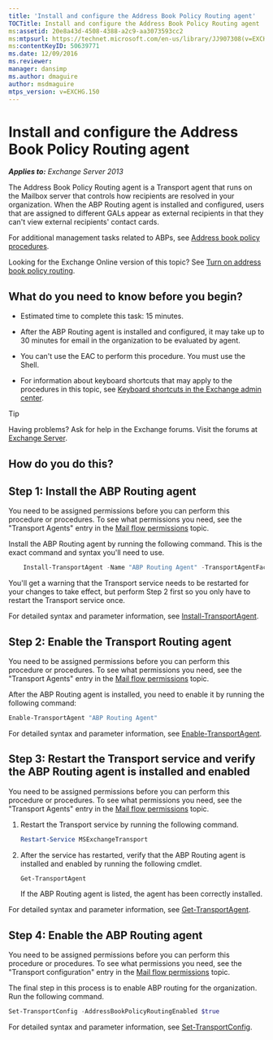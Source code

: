```yaml
---
title: 'Install and configure the Address Book Policy Routing agent'
TOCTitle: Install and configure the Address Book Policy Routing agent
ms:assetid: 20e8a43d-4508-4388-a2c9-aa3073593cc2
ms:mtpsurl: https://technet.microsoft.com/en-us/library/JJ907308(v=EXCHG.150)
ms:contentKeyID: 50639771
ms.date: 12/09/2016
ms.reviewer: 
manager: dansimp
ms.author: dmaguire
author: msdmaguire
mtps_version: v=EXCHG.150
---
```


# Install and configure the Address Book Policy Routing agent

_**Applies to:** Exchange Server 2013_

The Address Book Policy Routing agent is a Transport agent that runs on the Mailbox server that controls how recipients are resolved in your organization. When the ABP Routing agent is installed and configured, users that are assigned to different GALs appear as external recipients in that they can't view external recipients' contact cards.

For additional management tasks related to ABPs, see [Address book policy procedures](address-book-policy-procedures-exchange-2013-help.md).

Looking for the Exchange Online version of this topic? See [Turn on address book policy routing](https://technet.microsoft.com/en-us/library/jj891095\(v=exchg.150\)).

## What do you need to know before you begin?

  - Estimated time to complete this task: 15 minutes.

  - After the ABP Routing agent is installed and configured, it may take up to 30 minutes for email in the organization to be evaluated by agent.

  - You can't use the EAC to perform this procedure. You must use the Shell.

  - For information about keyboard shortcuts that may apply to the procedures in this topic, see [Keyboard shortcuts in the Exchange admin center](keyboard-shortcuts-in-the-exchange-admin-center-2013-help.md).

> [!TIP]
> Having problems? Ask for help in the Exchange forums. Visit the forums at <A href="https://go.microsoft.com/fwlink/p/?linkid=60612">Exchange Server</A>.

## How do you do this?

## Step 1: Install the ABP Routing agent

You need to be assigned permissions before you can perform this procedure or procedures. To see what permissions you need, see the "Transport Agents" entry in the [Mail flow permissions](mail-flow-permissions-exchange-2013-help.md) topic.

Install the ABP Routing agent by running the following command. This is the exact command and syntax you'll need to use.

```powershell
    Install-TransportAgent -Name "ABP Routing Agent" -TransportAgentFactory "Microsoft.Exchange.Transport.Agent.AddressBookPolicyRoutingAgent.AddressBookPolicyRoutingAgentFactory" -AssemblyPath $env:ExchangeInstallPath\TransportRoles\agents\AddressBookPolicyRoutingAgent\Microsoft.Exchange.Transport.Agent.AddressBookPolicyRoutingAgent.dll
```

You'll get a warning that the Transport service needs to be restarted for your changes to take effect, but perform Step 2 first so you only have to restart the Transport service once.

For detailed syntax and parameter information, see [Install-TransportAgent](https://technet.microsoft.com/en-us/library/aa997998\(v=exchg.150\)).

## Step 2: Enable the Transport Routing agent

You need to be assigned permissions before you can perform this procedure or procedures. To see what permissions you need, see the "Transport Agents" entry in the [Mail flow permissions](mail-flow-permissions-exchange-2013-help.md) topic.

After the ABP Routing agent is installed, you need to enable it by running the following command:

```powershell
Enable-TransportAgent "ABP Routing Agent"
```

For detailed syntax and parameter information, see [Enable-TransportAgent](https://technet.microsoft.com/en-us/library/bb124921\(v=exchg.150\)).

## Step 3: Restart the Transport service and verify the ABP Routing agent is installed and enabled

You need to be assigned permissions before you can perform this procedure or procedures. To see what permissions you need, see the "Transport Agents" entry in the [Mail flow permissions](mail-flow-permissions-exchange-2013-help.md) topic.

1. Restart the Transport service by running the following command.

    ```powershell
    Restart-Service MSExchangeTransport
    ```

2. After the service has restarted, verify that the ABP Routing agent is installed and enabled by running the following cmdlet.

    ```powershell
    Get-TransportAgent
    ```

    If the ABP Routing agent is listed, the agent has been correctly installed.

For detailed syntax and parameter information, see [Get-TransportAgent](https://technet.microsoft.com/en-us/library/bb123536\(v=exchg.150\)).

## Step 4: Enable the ABP Routing agent

You need to be assigned permissions before you can perform this procedure or procedures. To see what permissions you need, see the "Transport configuration" entry in the [Mail flow permissions](mail-flow-permissions-exchange-2013-help.md) topic.

The final step in this process is to enable ABP routing for the organization. Run the following command.

```powershell
Set-TransportConfig -AddressBookPolicyRoutingEnabled $true
```

For detailed syntax and parameter information, see [Set-TransportConfig](https://technet.microsoft.com/en-us/library/bb124151\(v=exchg.150\)).
